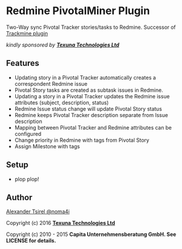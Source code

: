 # Redmine PivotalMiner Plugin

Two-Way sync Pivotal Tracker stories/tasks to Redmine. Successor of [Trackmine plugin](https://github.com/capita/redmine_trackmine)

*kindly sponsored by* [***Texuna Technologies Ltd***](http://texuna.com)

## Features

* Updating story in a Pivotal Tracker automatically creates a correspondent Redmine issue
* Pivotal Story tasks are created as subtask issues in Redmine.
* Updating a story in a Pivotal Tracker updates the Redmine issue attributes (subject, description, status)
* Redmine Issue status change will update Pivotal Story status
* Redmine keeps Pivotal Tracker description separate from Issue description
* Mapping between Pivotal Tracker and Redmine attributes can be configured
* Change priority in Redmine with tags from Pivotal Story
* Assign Milestone with tags

## Setup

 * plop plop!

## Author

[Alexander Tsirel @noma4i](https://github.com/noma4i)


Copyright (c) 2016 [**Texuna Technologies Ltd**](http://texuna.com)

Copyright (c) 2010 - 2015 **Capita Unternehmensberatung GmbH. See LICENSE for details.**